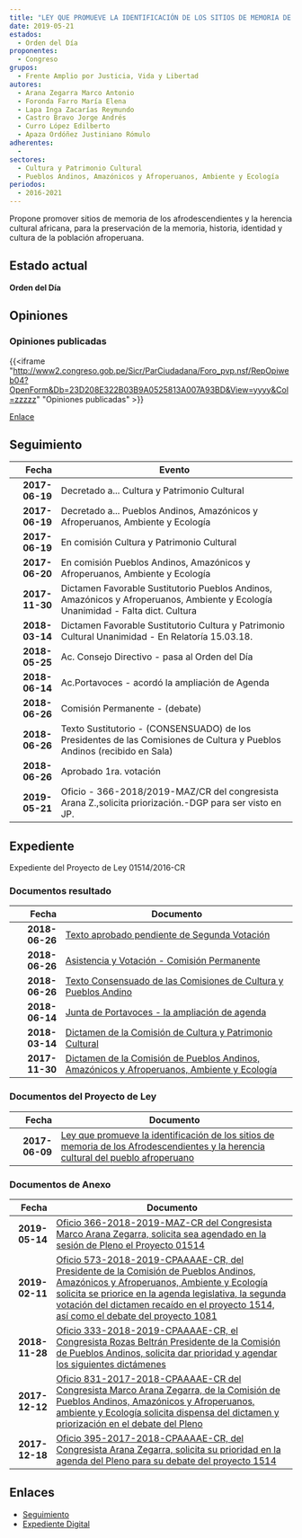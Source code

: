 ```yaml
---
title: "LEY QUE PROMUEVE LA IDENTIFICACIÓN DE LOS SITIOS DE MEMORIA DE LOS AFRODESCENDIENTES Y LA HERENCIA CULTURAL DEL PUEBLO AFROPERUANO"
date: 2019-05-21
estados: 
  - Orden del Día
proponentes: 
  - Congreso
grupos: 
  - Frente Amplio por Justicia, Vida y Libertad
autores: 
  - Arana Zegarra Marco Antonio
  - Foronda Farro María Elena
  - Lapa Inga Zacarías Reymundo
  - Castro Bravo Jorge Andrés
  - Curro López Edilberto
  - Apaza Ordóñez Justiniano Rómulo
adherentes: 
  - 
sectores: 
  - Cultura y Patrimonio Cultural
  - Pueblos Andinos, Amazónicos y Afroperuanos, Ambiente y Ecología
periodos: 
  - 2016-2021
---
```


Propone promover sitios de memoria de los afrodescendientes y la herencia cultural africana, para la preservación de la memoria, historia, identidad y cultura de la población afroperuana.


## Estado actual

**Orden del Día**

## Opiniones

### Opiniones publicadas

{{<iframe "http://www2.congreso.gob.pe/Sicr/ParCiudadana/Foro_pvp.nsf/RepOpiweb04?OpenForm&Db=23D208E322B03B9A0525813A007A93BD&View=yyyy&Col=zzzzz" "Opiniones publicadas" >}}

[Enlace](http://www2.congreso.gob.pe/Sicr/ParCiudadana/Foro_pvp.nsf/RepOpiweb04?OpenForm&Db=23D208E322B03B9A0525813A007A93BD&View=yyyy&Col=zzzzz)

## Seguimiento

| Fecha | Evento |
|------:|--------|
| **2017-06-19** | Decretado a... Cultura y Patrimonio Cultural|
| **2017-06-19** | Decretado a... Pueblos Andinos, Amazónicos y Afroperuanos, Ambiente y Ecología|
| **2017-06-19** | En comisión Cultura y Patrimonio Cultural|
| **2017-06-20** | En comisión Pueblos Andinos, Amazónicos y Afroperuanos, Ambiente y Ecología|
| **2017-11-30** | Dictamen Favorable Sustitutorio Pueblos Andinos, Amazónicos y Afroperuanos, Ambiente y Ecología Unanimidad - Falta dict. Cultura|
| **2018-03-14** | Dictamen Favorable Sustitutorio Cultura y Patrimonio Cultural Unanimidad - En Relatoría 15.03.18.|
| **2018-05-25** | Ac. Consejo Directivo - pasa al Orden del Día|
| **2018-06-14** | Ac.Portavoces - acordó la ampliación de Agenda|
| **2018-06-26** | Comisión Permanente - (debate)|
| **2018-06-26** | Texto Sustitutorio - (CONSENSUADO) de los Presidentes de las Comisiones de Cultura y Pueblos Andinos (recibido en Sala)|
| **2018-06-26** | Aprobado 1ra. votación|
| **2019-05-21** | Oficio - 366-2018/2019-MAZ/CR del congresista Arana Z.,solicita priorización.-DGP para ser visto en JP.|


## Expediente

Expediente del Proyecto de Ley 01514/2016-CR


### Documentos resultado

| Fecha | Documento |
|------:|--------|
| **2018-06-26** | [Texto aprobado pendiente de Segunda Votación](http://www.leyes.congreso.gob.pe/Documentos/2016_2021/Texto_Aprobado_Pendiente_de_Segunda_Votacion/TAPSV01514_20180626.pdf) |
| **2018-06-26** | [Asistencia y Votación - Comisión Permanente](http://www.leyes.congreso.gob.pe/Documentos/2016_2021/Asistencia_y_Votacion/Proyectos_de_Ley/AVCP0151420180626.pdf) |
| **2018-06-26** | [Texto Consensuado de las Comisiones de Cultura y Pueblos Andino](http://www.leyes.congreso.gob.pe/Documentos/2016_2021/Texto_Sustitutorio/Consensuado/TSC0151420180626.pdf) |
| **2018-06-14** | [Junta de Portavoces - la ampliación de agenda](http://www.leyes.congreso.gob.pe/Documentos/2016_2021/Acuerdos/Junta_Portavoces/AJP0151420180614.pdf) |
| **2018-03-14** | [Dictamen de la Comisión de Cultura y Patrimonio Cultural](http://www.leyes.congreso.gob.pe/Documentos/2016_2021/Dictamenes/Proyectos_de_Ley/01514DC05MAY20180314.pdf) |
| **2017-11-30** | [Dictamen de la Comisión de Pueblos Andinos, Amazónicos y Afroperuanos, Ambiente y Ecología](http://www.leyes.congreso.gob.pe/Documentos/2016_2021/Dictamenes/Proyectos_de_Ley/01514DC19MAY20171130.pdf) |

### Documentos del Proyecto de Ley

| Fecha | Documento |
|------:|--------|
| **2017-06-09** | [Ley que promueve la identificación de los sitios de memoria de los Afrodescendientes y la herencia cultural del pueblo afroperuano](http://www.leyes.congreso.gob.pe/Documentos/2016_2021/Proyectos_de_Ley_y_de_Resoluciones_Legislativas/PL0151420170609.pdf) |

### Documentos de Anexo

| Fecha | Documento |
|------:|--------|
| **2019-05-14** | [Oficio 366-2018-2019-MAZ-CR del Congresista Marco Arana Zegarra, solicita sea agendado en la sesión de Pleno el Proyecto 01514](http://www.leyes.congreso.gob.pe/Documentos/2016_2021/Oficios/Congresistas/OFICIO-366-2018-2019-MAZ-CR.pdf) |
| **2019-02-11** | [Oficio 573-2018-2019-CPAAAAE-CR, del Presidente de la Comisión de Pueblos Andinos, Amazónicos y Afroperuanos, Ambiente y Ecología solicita se priorice en la agenda legislativa, la segunda votación del dictamen recaído en el proyecto 1514, así como el debate del proyecto 1081](http://www.leyes.congreso.gob.pe/Documentos/2016_2021/Oficios/Comisiones_Ordinarias/OFICIO-573-2018-2019-CPAAAAE-CR.pdf) |
| **2018-11-28** | [Oficio 333-2018-2019-CPAAAAE-CR, el Congresista Rozas Beltrán Presidente de la Comisión de Pueblos Andinos, solicita dar prioridad y agendar los siguientes dictámenes](http://www.leyes.congreso.gob.pe/Documentos/2016_2021/Oficios/Comisiones_Ordinarias/OFICIO-333-2018-2019-CPAAAAE-CR.pdf) |
| **2017-12-12** | [Oficio 831-2017-2018-CPAAAAE-CR del Congresista Marco Arana Zegarra, de la Comisión de Pueblos Andinos, Amazónicos y Afroperuanos, ambiente y Ecología solicita dispensa del dictamen y priorización en el debate del Pleno](http://www.leyes.congreso.gob.pe/Documentos/2016_2021/Oficios/Comisiones_Ordinarias/OFICIO-831-2017-2018-CPAAAAE-CR.pdf) |
| **2017-12-18** | [Oficio 395-2017-2018-CPAAAAE-CR, del Congresista Arana Zegarra, solicita su prioridad en la agenda del Pleno para su debate del proyecto 1514](http://www.leyes.congreso.gob.pe/Documentos/2016_2021/Oficios/Comisiones_Ordinarias/OFICIO-395-2017-2018-CPAAAAE-CR.pdf) |

## Enlaces 

- [Seguimiento](http://www2.congreso.gob.pe/Sicr/TraDocEstProc/CLProLey2016.nsf/f7fff46988ca05b1052578e100829cc7/d7f77b892ffbaaba0525813b0000cc67?OpenDocument)
- [Expediente Digital](http://www2.congreso.gob.pehttp://www2.congreso.gob.pe/Sicr/TraDocEstProc/CLProLey2016.nsf/f7fff46988ca05b1052578e100829cc7/d7f77b892ffbaaba0525813b0000cc67?OpenDocument&Click=05257FB7005EB655.eb71d0cf91d8294e05256cdf006b5706/$Body/0.1C6C)
